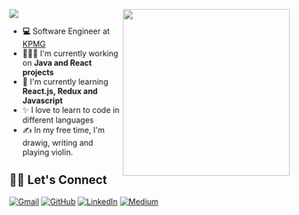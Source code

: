<img src="https://readme-typing-svg.herokuapp.com?color=%23FFC0D3&size=25&center=false&vCenter=false&width=433&height=30&lines=Hey!+I'm+Duygu">
<img src="https://c.tenor.com/C_W9ZHt8ZS0AAAAC/emails-college.gif" width="300" align="right">

- **💻** Software Engineer at [KPMG](https://home.kpmg/xx/en/home.html/)
- 👨🏻‍💻 I'm currently working on **Java and React projects**
- 🌱 I'm currently learning **React.js, Redux and Javascript**
- ✨ I love to learn to code in different languages
- ✍️ In my free time, I'm drawig, writing and playing violin. 


## 🙋‍♀️ Let's Connect
<p align="left">
	<a href="mailto:duygugok44@gmail.com"><img src="https://img.icons8.com/bubbles/50/000000/gmail.png" alt="Gmail"/></a>
	<a href="https://github.com/dyggok"><img src="https://img.icons8.com/bubbles/50/000000/github.png" alt="GitHub"/></a>
	<a href="https://linkedin.com/in/duygugok"><img src="https://img.icons8.com/bubbles/50/000000/linkedin.png" alt="LinkedIn"/></a>
  <a href="https://medium.com/@duygugok44"><img src="https://img.icons8.com/bubbles/50/000000/web.png" alt="Medium"/></a> 
</p>
